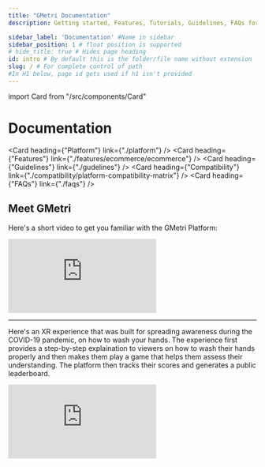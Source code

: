 ```yaml
---
title: "GMetri Documentation"
description: Getting started, Features, Tutorials, Guidelines, FAQs for using GMetri Platform related to creation of XR experiences, Content, Deployment with Oculus GO for your business requirements.

sidebar_label: 'Documentation' #Name in sidebar
sidebar_position: 1 # float position is supported
# hide_title: true # Hides page heading
id: intro # By default this is the folder/file name without extension
slug: / # For complete control of path
#In H1 below, page id gets used if h1 isn't provided
---
```

import Card from "/src/components/Card"

# Documentation

<Card heading={"Platform"} link={"./platform"} />
<Card heading={"Features"} link={"./features/ecommerce/ecommerce"} />
<Card heading={"Guidelines"} link={"./gudelines"} />
<Card heading={"Compatibility"} link={"./compatibility/platform-compatibility-matrix"} />
<Card heading={"FAQs"} link={"./faqs"} />

## Meet GMetri

Here's a short video to get you familiar with the GMetri Platform:

<iframe width={"100%"} height={"380px"} src="https://www.youtube.com/embed/_JqrOIeK-x4" frameBorder="0" allow="accelerometer; autoplay; encrypted-media; gyroscope; picture-in-picture" allowfullscreen></iframe>

________________________________________

Here's an XR experience that was built for spreading awareness during the COVID-19 pandemic, on how to wash your hands. The experience first provides a step-by-step explaination to viewers on how to wash their hands properly and then makes them play a game that helps them assess their understanding. The platform then tracks their scores and generates a public leaderboard.

<iframe width={"100%"} height={"380px"} src="https://view.gmetri.com/v5/xyecjf/gmetri_learnerkit_01" frameborder="0" allowfullscreen></iframe>
